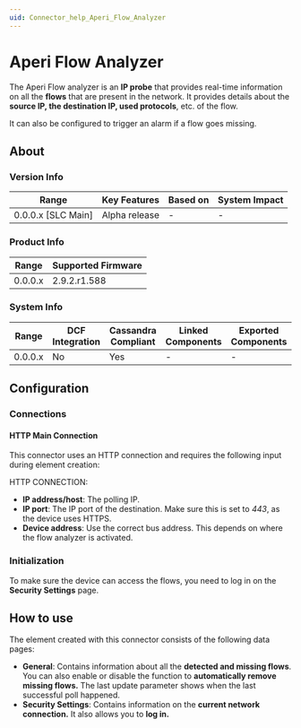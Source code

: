 ```yaml
---
uid: Connector_help_Aperi_Flow_Analyzer
---
```


# Aperi Flow Analyzer

The Aperi Flow analyzer is an **IP probe** that provides real-time information on all the **flows** that are present in the network. It provides details about the **source IP, the destination IP, used protocols**, etc. of the flow.

It can also be configured to trigger an alarm if a flow goes missing.

## About

### Version Info

| Range                | Key Features     | Based on     | System Impact     |
|----------------------|------------------|--------------|-------------------|
| 0.0.0.x \[SLC Main\] | Alpha release    | \-           | \-                |

### Product Info

| Range     | Supported Firmware     |
|-----------|------------------------|
| 0.0.0.x   | 2.9.2.r1.588           |

### System Info

| Range     | DCF Integration     | Cassandra Compliant     | Linked Components     | Exported Components     |
|-----------|---------------------|-------------------------|-----------------------|-------------------------|
| 0.0.0.x   | No                  | Yes                     | \-                    | \-                      |

## Configuration

### Connections

#### HTTP Main Connection

This connector uses an HTTP connection and requires the following input during element creation:

HTTP CONNECTION:

- **IP address/host**: The polling IP.
- **IP port**: The IP port of the destination. Make sure this is set to *443*, as the device uses HTTPS.
- **Device address**: Use the correct bus address. This depends on where the flow analyzer is activated.

### Initialization

To make sure the device can access the flows, you need to log in on the **Security Settings** page.

## How to use

The element created with this connector consists of the following data pages:

- **General**: Contains information about all the **detected and missing flows**. You can also enable or disable the function to **automatically remove missing flows.** The last update parameter shows when the last successful poll happened.
- **Security Settings**: Contains information on the **current network connection.** It also allows you to **log in.**
